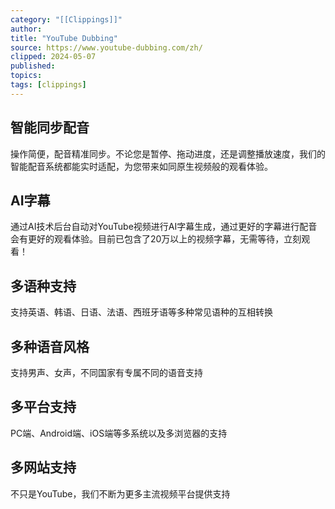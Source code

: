 ```yaml
---
category: "[[Clippings]]"
author: 
title: "YouTube Dubbing"
source: https://www.youtube-dubbing.com/zh/
clipped: 2024-05-07
published: 
topics: 
tags: [clippings]
---
```


## 智能同步配音

操作简便，配音精准同步。不论您是暂停、拖动进度，还是调整播放速度，我们的智能配音系统都能实时适配，为您带来如同原生视频般的观看体验。

## AI字幕

通过AI技术后台自动对YouTube视频进行AI字幕生成，通过更好的字幕进行配音会有更好的观看体验。目前已包含了20万以上的视频字幕，无需等待，立刻观看！

## 多语种支持

支持英语、韩语、日语、法语、西班牙语等多种常见语种的互相转换

## 多种语音风格

支持男声、女声，不同国家有专属不同的语音支持

## 多平台支持

PC端、Android端、iOS端等多系统以及多浏览器的支持

## 多网站支持

不只是YouTube，我们不断为更多主流视频平台提供支持